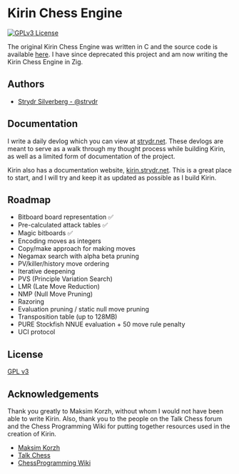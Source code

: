 
# Kirin Chess Engine
[![GPLv3 License](https://img.shields.io/badge/License-GPL%20v3-yellow.svg)](https://opensource.org/licenses/)

The original Kirin Chess Engine was written in C and the source code is available [here](https://github.com/strvdr/kirin-ce). I have since deprecated this project and am now writing the Kirin Chess Engine in Zig. 


## Authors

- [Strydr Silverberg - @strvdr](https://www.github.com/strvdr)

## Documentation

I write a daily devlog which you can view at [strydr.net](https://strydr.net/articles). These devlogs are meant to serve as a walk through my thought process while building Kirin, as well as a limited form of documentation of the project. 

Kirin also has a documentation website, [kirin.strydr.net](https://kirin.strydr.net). This is a great place to start, and I will try and keep it as updated as possible as I build Kirin.


## Roadmap

- Bitboard board representation ✅
- Pre-calculated attack tables ✅
- Magic bitboards ✅
- Encoding moves as integers
- Copy/make approach for making moves
- Negamax search with alpha beta pruning
- PV/killer/history move ordering
- Iterative deepening
- PVS (Principle Variation Search)
- LMR (Late Move Reduction)
- NMP (Null Move Pruning)
- Razoring
- Evaluation pruning / static null move pruning
- Transposition table (up to 128MB)
- PURE Stockfish NNUE evaluation + 50 move rule penalty
- UCI protocol

## License

[GPL v3](https://www.gnu.org/licenses/gpl-3.0.html)

## Acknowledgements
Thank you greatly to Maksim Korzh, without whom I would not have been able to write Kirin. Also, thank you to the people on the Talk Chess forum and the Chess Programming Wiki for putting together resources used in the creation of Kirin.
 - [Maksim Korzh](https://github.com/maksimKorzh)
 - [Talk Chess](https://talkchess.com/)
 - [ChessProgramming Wiki](https://www.chessprogramming.org/Main_Page)


